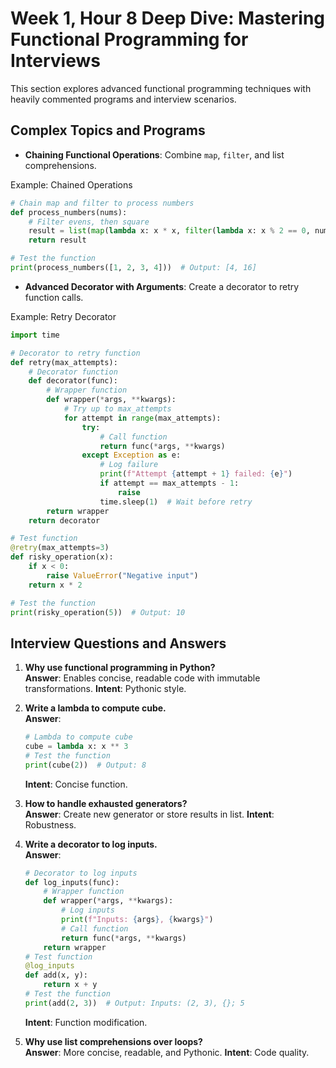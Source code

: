 # Week 1, Hour 8 Deep Dive: Mastering Functional Programming for Interviews

This section explores advanced functional programming techniques with heavily commented programs and interview scenarios.

## Complex Topics and Programs
- **Chaining Functional Operations**: Combine `map`, `filter`, and list comprehensions.

Example: Chained Operations
```python
# Chain map and filter to process numbers
def process_numbers(nums):
    # Filter evens, then square
    result = list(map(lambda x: x * x, filter(lambda x: x % 2 == 0, nums)))
    return result

# Test the function
print(process_numbers([1, 2, 3, 4]))  # Output: [4, 16]
```

- **Advanced Decorator with Arguments**: Create a decorator to retry function calls.

Example: Retry Decorator
```python
import time

# Decorator to retry function
def retry(max_attempts):
    # Decorator function
    def decorator(func):
        # Wrapper function
        def wrapper(*args, **kwargs):
            # Try up to max_attempts
            for attempt in range(max_attempts):
                try:
                    # Call function
                    return func(*args, **kwargs)
                except Exception as e:
                    # Log failure
                    print(f"Attempt {attempt + 1} failed: {e}")
                    if attempt == max_attempts - 1:
                        raise
                    time.sleep(1)  # Wait before retry
        return wrapper
    return decorator

# Test function
@retry(max_attempts=3)
def risky_operation(x):
    if x < 0:
        raise ValueError("Negative input")
    return x * 2

# Test the function
print(risky_operation(5))  # Output: 10
```

## Interview Questions and Answers
1. **Why use functional programming in Python?**  
   **Answer**: Enables concise, readable code with immutable transformations. **Intent**: Pythonic style.

2. **Write a lambda to compute cube.**  
   **Answer**:
   ```python
   # Lambda to compute cube
   cube = lambda x: x ** 3
   # Test the function
   print(cube(2))  # Output: 8
   ```
   **Intent**: Concise function.

3. **How to handle exhausted generators?**  
   **Answer**: Create new generator or store results in list. **Intent**: Robustness.

4. **Write a decorator to log inputs.**  
   **Answer**:
   ```python
   # Decorator to log inputs
   def log_inputs(func):
       # Wrapper function
       def wrapper(*args, **kwargs):
           # Log inputs
           print(f"Inputs: {args}, {kwargs}")
           # Call function
           return func(*args, **kwargs)
       return wrapper
   # Test function
   @log_inputs
   def add(x, y):
       return x + y
   # Test the function
   print(add(2, 3))  # Output: Inputs: (2, 3), {}; 5
   ```
   **Intent**: Function modification.

5. **Why use list comprehensions over loops?**  
   **Answer**: More concise, readable, and Pythonic. **Intent**: Code quality.